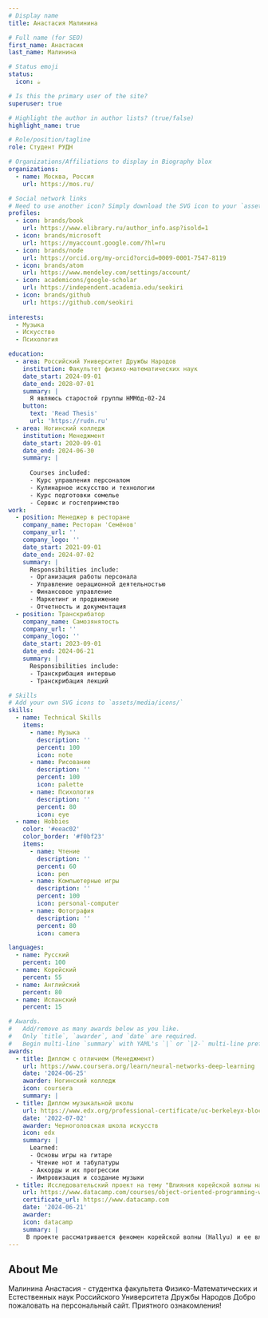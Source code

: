 ```yaml
---
# Display name
title: Анастасия Малинина

# Full name (for SEO)
first_name: Анастасия
last_name: Малинина

# Status emoji
status:
  icon: ☕️

# Is this the primary user of the site?
superuser: true

# Highlight the author in author lists? (true/false)
highlight_name: true

# Role/position/tagline
role: Студент РУДН

# Organizations/Affiliations to display in Biography blox
organizations:
  - name: Москва, Россия
    url: https://mos.ru/

# Social network links
# Need to use another icon? Simply download the SVG icon to your `assets/media/icons/` folder.
profiles:
  - icon: brands/book
    url: https://www.elibrary.ru/author_info.asp?isold=1
  - icon: brands/microsoft
    url: https://myaccount.google.com/?hl=ru
  - icon: brands/node
    url: https://orcid.org/my-orcid?orcid=0009-0001-7547-8119
  - icon: brands/atom
    url: https://www.mendeley.com/settings/account/
  - icon: academicons/google-scholar
    url: https://independent.academia.edu/seokiri
  - icon: brands/github
    url: https://github.com/seokiri
 
interests:
  - Музыка
  - Искусство
  - Психология

education:
  - area: Российский Университет Дружбы Народов
    institution: Факультет физико-математических наук
    date_start: 2024-09-01
    date_end: 2028-07-01
    summary: |
      Я являюсь старостой группы НММбд-02-24
    button:
      text: 'Read Thesis'
      url: 'https://rudn.ru'
  - area: Ногинский колледж
    institution: Менеджмент
    date_start: 2020-09-01
    date_end: 2024-06-30
    summary: |
      
      Courses included:
      - Курс управления персоналом
      - Кулинарное искусство и технологии
      - Курс подготовки сомелье
      - Сервис и гостеприимство
work:
  - position: Менеджер в ресторане
    company_name: Ресторан 'Семёнов'
    company_url: ''
    company_logo: ''
    date_start: 2021-09-01
    date_end: 2024-07-02
    summary: |
      Responsibilities include:
      - Организация работы персонала
      - Управление оерационной деятельностью
      - Финансовое управление
      - Маркетинг и продвижение
      - Отчетность и документация
  - position: Транскрибатор 
    company_name: Самозянятость
    company_url: ''
    company_logo: ''
    date_start: 2023-09-01
    date_end: 2024-06-21
    summary: |
      Responsibilities include:
      - Транскрибация интервью
      - Транскрибация лекций

# Skills
# Add your own SVG icons to `assets/media/icons/`
skills:
  - name: Technical Skills
    items:
      - name: Музыка
        description: ''
        percent: 100
        icon: note
      - name: Рисование
        description: ''
        percent: 100
        icon: palette
      - name: Психология
        description: ''
        percent: 80
        icon: eye
  - name: Hobbies
    color: '#eeac02'
    color_border: '#f0bf23'
    items:
      - name: Чтение
        description: ''
        percent: 60
        icon: pen
      - name: Компьютерные игры
        description: ''
        percent: 100
        icon: personal-computer
      - name: Фотография
        description: ''
        percent: 80
        icon: camera

languages:
  - name: Русский
    percent: 100
  - name: Корейский
    percent: 55
  - name: Английский
    percent: 80
  - name: Испанский
    percent: 15

# Awards.
#   Add/remove as many awards below as you like.
#   Only `title`, `awarder`, and `date` are required.
#   Begin multi-line `summary` with YAML's `|` or `|2-` multi-line prefix and indent 2 spaces below.
awards:
  - title: Диплом с отличием (Менеджмент)
    url: https://www.coursera.org/learn/neural-networks-deep-learning
    date: '2024-06-25'
    awarder: Ногинский колледж
    icon: coursera
    summary: |
  - title: Диплом музыкальной школы
    url: https://www.edx.org/professional-certificate/uc-berkeleyx-blockchain-fundamentals
    date: '2022-07-02'
    awarder: Черноголовская школа искусств
    icon: edx
    summary: |
      Learned:
      - Основы игры на гитаре
      - Чтение нот и табулатуры
      - Аккорды и их прогрессии
      - Импровизация и создание музыки
  - title: Исследовательский проект на тему "Влияния корейской волны на современную молодежь"
    url: https://www.datacamp.com/courses/object-oriented-programming-with-s3-and-r6-in-r
    certificate_url: https://www.datacamp.com
    date: '2024-06-21'
    awarder: 
    icon: datacamp
    summary: |
     В проекте рассматривается феномен корейской волны (Hallyu) и ее влияние на современную молодежь как в Корее так и за её пределами.
---
```


## About Me

Малинина Анастасия - студентка факультета Физико-Математических и Естественных наук Российского Университета Дружбы Народов
Добро пожаловать на персональный сайт. Приятного ознакомления! 
